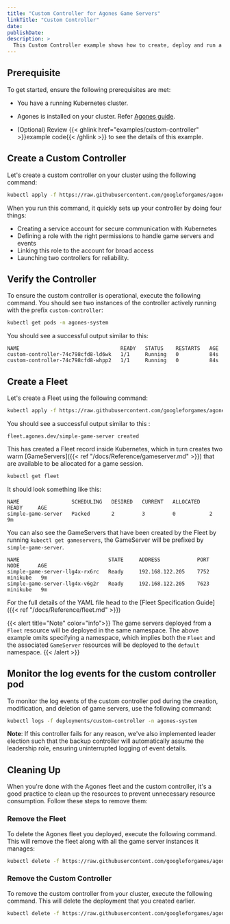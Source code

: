 ```yaml
---
title: "Custom Controller for Agones Game Servers"
linkTitle: "Custom Controller"
date:
publishDate:
description: >
  This Custom Controller example shows how to create, deploy and run a Custom Kubernetes Controller for Agones that logs changes to GameServers and modifies their labels.
---
```


## Prerequisite

To get started, ensure the following prerequisites are met:

  - You have a running Kubernetes cluster.
  
  - Agones is installed on your cluster. Refer [Agones guide](https://agones.dev/site/docs/installation/install-agones/).

  - (Optional) Review {{< ghlink href="examples/custom-controller" >}}example code{{< /ghlink >}} to see the details of this example.

## Create a Custom Controller

Let's create a custom controller on your cluster using the following command:

```bash
kubectl apply -f https://raw.githubusercontent.com/googleforgames/agones/{{< release-branch >}}/examples/custom-controller/deployment.yaml
```

When you run this command, it quickly sets up your controller by doing four things: 
 - Creating a service account for secure communication with Kubernetes
 - Defining a role with the right permissions to handle game servers and events
 - Linking this role to the account for broad access
 - Launching two controllers for reliability.

## Verify the Controller

To ensure the custom controller is operational, execute the following command. You should see two instances of the controller actively running with the prefix `custom-controller`:

```bash
kubectl get pods -n agones-system
```

You should see a successful output similar to this:

```
NAME                                 READY   STATUS    RESTARTS   AGE
custom-controller-74c798cfd8-ld6wk   1/1     Running   0          84s
custom-controller-74c798cfd8-whpp2   1/1     Running   0          84s
```

## Create a Fleet

Let's create a Fleet using the following command:

```bash
kubectl apply -f https://raw.githubusercontent.com/googleforgames/agones/{{< release-branch >}}/examples/simple-game-server/fleet.yaml
```

You should see a successful output similar to this :

```
fleet.agones.dev/simple-game-server created
```

This has created a Fleet record inside Kubernetes, which in turn creates two warm [GameServers]({{< ref "/docs/Reference/gameserver.md" >}})
that are available to be allocated for a game session.

```bash
kubectl get fleet
```
It should look something like this:

```
NAME                 SCHEDULING   DESIRED   CURRENT   ALLOCATED   READY     AGE
simple-game-server   Packed       2         3         0           2         9m
```

You can also see the GameServers that have been created by the Fleet by running `kubectl get gameservers`,
the GameServer will be prefixed by `simple-game-server`.

```
NAME                             STATE     ADDRESS            PORT   NODE      AGE
simple-game-server-llg4x-rx6rc   Ready     192.168.122.205    7752   minikube   9m
simple-game-server-llg4x-v6g2r   Ready     192.168.122.205    7623   minikube   9m
```

For the full details of the YAML file head to the [Fleet Specification Guide]({{< ref "/docs/Reference/fleet.md" >}})

{{< alert title="Note" color="info">}} The game servers deployed from a `Fleet` resource will be deployed in the same namespace. The above example omits specifying a namespace, which implies both the `Fleet` and the associated `GameServer` resources will be deployed to the `default` namespace. {{< /alert >}}

## Monitor the log events for the custom controller pod

To monitor the log events of the custom controller pod during the creation, modification, and deletion of game servers, use the following command:

```bash
kubectl logs -f deployments/custom-controller -n agones-system
```

**Note**: If this controller fails for any reason, we've also implemented leader election such that the backup controller will automatically assume the leadership role, ensuring uninterrupted logging of event details.

## Cleaning Up

When you're done with the Agones fleet and the custom controller, it's a good practice to clean up the resources to prevent unnecessary resource consumption. Follow these steps to remove them:

### Remove the Fleet

To delete the Agones fleet you deployed, execute the following command. This will remove the fleet along with all the game server instances it manages:

```bash
kubectl delete -f https://raw.githubusercontent.com/googleforgames/agones/{{< release-branch >}}/examples/simple-game-server/fleet.yaml
```

### Remove the Custom Controller

To remove the custom controller from your cluster, execute the following command. This will delete the deployment that you created earlier.

```bash
kubectl delete -f https://raw.githubusercontent.com/googleforgames/agones/{{< release-branch >}}/examples/custom-controller/deployment.yaml
```

